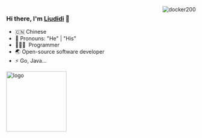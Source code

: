 <img align="right" src="https://github-readme-stats.vercel.app/api?username=docker200" alt="docker200" />

### Hi there, I'm [Liudidi](https://andypan.me) 🎉

- 🇨🇳 Chinese
- 👔 Pronouns: "He" | "His"
- 🧑🏻‍💻 &nbsp;Programmer
- 🌏 Open-source software developer
- ⚡ Go, Java...

<img src="https://github-profile-trophy.vercel.app/?username=docker200&theme=flat&column=7&margin-w=10" alt="logo" height="160" align="center" />

